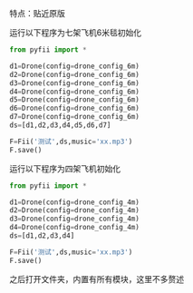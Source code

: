 特点：贴近原版

运行以下程序为七架飞机6米毯初始化

```python
from pyfii import *

d1=Drone(config=drone_config_6m)
d2=Drone(config=drone_config_6m)
d3=Drone(config=drone_config_6m)
d4=Drone(config=drone_config_6m)
d5=Drone(config=drone_config_6m)
d6=Drone(config=drone_config_6m)
d7=Drone(config=drone_config_6m)
ds=[d1,d2,d3,d4,d5,d6,d7]

F=Fii('测试',ds,music='xx.mp3')
F.save()
```

运行以下程序为四架飞机初始化

```python
from pyfii import *

d1=Drone(config=drone_config_4m)
d2=Drone(config=drone_config_4m)
d3=Drone(config=drone_config_4m)
d4=Drone(config=drone_config_4m)
ds=[d1,d2,d3,d4]

F=Fii('测试',ds,music='xx.mp3')
F.save()
```

之后打开文件夹，内置有所有模块，这里不多赘述